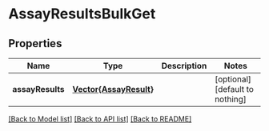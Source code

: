 # AssayResultsBulkGet


## Properties
Name | Type | Description | Notes
------------ | ------------- | ------------- | -------------
**assayResults** | [**Vector{AssayResult}**](AssayResult.md) |  | [optional] [default to nothing]


[[Back to Model list]](../README.md#models) [[Back to API list]](../README.md#api-endpoints) [[Back to README]](../README.md)


